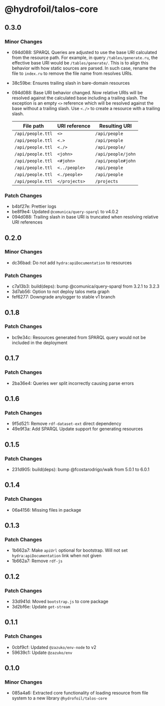 # @hydrofoil/talos-core

## 0.3.0

### Minor Changes

- 094d088: SPARQL Queries are adjusted to use the base URI calculated from the resource path. For example, in query `/tables/generate.ru`, the effective base URI would be `/tables/generate/`. This is to align this behavior with how static sources are parsed. In such case, rename the file to `index.ru` to remove the file name from resolves URIs.
- 38c59be: Ensures trailing slash in bare-domain resources
- 094d088: Base URI behavior changed. Now relative URIs will be resolved against the calculated base including a trailing slash. The exception is an empty `<>` reference which will be resolved against the base without a trailing slash.
  Use `<./>` to create a resource with a trailing slash.

  | File path         | URI reference | Resulting URI      |
  | ----------------- | ------------- | ------------------ |
  | `/api/people.ttl` | `<>`          | `/api/people`      |
  | `/api/people.ttl` | `<.>`         | `/api/people`      |
  | `/api/people.ttl` | `<./>`        | `/api/people/`     |
  | `/api/people.ttl` | `<john>`      | `/api/people/john` |
  | `/api/people.ttl` | `<#john>`     | `/api/people#john` |
  | `/api/people.ttl` | `<../people>` | `/api/people`      |
  | `/api/people.ttl` | `<./people>`  | `/api/people`      |
  | `/api/people.ttl` | `</projects>` | `/projects`        |

### Patch Changes

- b4bf27e: Prettier logs
- be8f9e4: Updated `@comunica/query-sparql` to v4.0.2
- 094d088: Trailing slash in base URI is truncated when resolving relative URI references

## 0.2.0

### Minor Changes

- dc36bad: Do not add `hydra:apiDocumentation` to resources

### Patch Changes

- c7a13b3: build(deps): bump @comunica/query-sparql from 3.2.1 to 3.2.3
- 3d7ab56: Option to not deploy talos meta graph
- fef6277: Downgrade anylogger to stable v1 branch

## 0.1.8

### Patch Changes

- bc9e34c: Resources generated from SPARQL query would not be included in the deployment

## 0.1.7

### Patch Changes

- 2ba36e4: Queries wer split incorrectly causing parse errors

## 0.1.6

### Patch Changes

- 9f5d521: Remove `rdf-dataset-ext` direct dependency
- 49e9f3a: Add SPARQL Update support for generating resources

## 0.1.5

### Patch Changes

- 231d905: build(deps): bump @fcostarodrigo/walk from 5.0.1 to 6.0.1

## 0.1.4

### Patch Changes

- 06a4156: Missing files in package

## 0.1.3

### Patch Changes

- 1b662a7: Make `apiUrl` optional for bootstrap. Will not set `hydra:apiDocumentation` link when not given
- 1b662a7: Remove `rdf-js`

## 0.1.2

### Patch Changes

- 33d941d: Moved `bootstrap.js` to core package
- 3d2bf6e: Update `get-stream`

## 0.1.1

### Patch Changes

- 0cbf9cf: Updated `@zazuko/env-node` to v2
- 59639c1: Update `@zazuko/env`

## 0.1.0

### Minor Changes

- 085a4a6: Extracted core functionality of loading resource from file system to a new library `@hydrofoil/talos-core`
